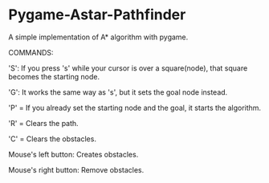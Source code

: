 # Pygame-Astar-Pathfinder
A simple implementation of A* algorithm with pygame.

COMMANDS:

'S': If you press 's' while your cursor is over a square(node), that square becomes the starting node.

'G': It works the same way as 's', but it sets the goal node instead.

'P' = If you already set the starting node and the goal, it starts the algorithm.

'R' = Clears the path.

'C' = Clears the obstacles.

Mouse's left button: Creates obstacles.

Mouse's right button: Remove obstacles.
